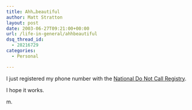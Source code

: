 ```yaml
---
title: Ahh…beautiful
author: Matt Stratton
layout: post
date: 2003-06-27T09:21:00+00:00
url: /life-in-general/ahhbeautiful
dsq_thread_id:
  - 28216729
categories:
  - Personal

---
```

I just registered my phone number with the [National Do Not Call Registry][1].

I hope it works.

m.

 [1]: http://www.donotcall.gov